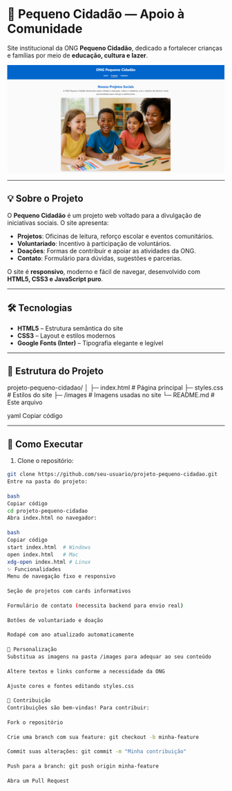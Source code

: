 # 🌟 Pequeno Cidadão — Apoio à Comunidade

Site institucional da ONG **Pequeno Cidadão**, dedicado a fortalecer crianças e famílias por meio de **educação, cultura e lazer**.

![Banner Projetos](projetos.jpg)
 

---

## 💡 Sobre o Projeto

O **Pequeno Cidadão** é um projeto web voltado para a divulgação de iniciativas sociais. O site apresenta:

- **Projetos**: Oficinas de leitura, reforço escolar e eventos comunitários.  
- **Voluntariado**: Incentivo à participação de voluntários.  
- **Doações**: Formas de contribuir e apoiar as atividades da ONG.  
- **Contato**: Formulário para dúvidas, sugestões e parcerias.  

O site é **responsivo**, moderno e fácil de navegar, desenvolvido com **HTML5, CSS3 e JavaScript puro**.

---

## 🛠 Tecnologias

- **HTML5** – Estrutura semântica do site  
- **CSS3** – Layout e estilos modernos  
- **Google Fonts (Inter)** – Tipografia elegante e legível  

---

## 📂 Estrutura do Projeto

projeto-pequeno-cidadao/
│
├─ index.html # Página principal
├─ styles.css # Estilos do site
├─ /images # Imagens usadas no site
└─ README.md # Este arquivo

yaml
Copiar código

---

## 🚀 Como Executar

1. Clone o repositório:  
```bash
git clone https://github.com/seu-usuario/projeto-pequeno-cidadao.git
Entre na pasta do projeto:

bash
Copiar código
cd projeto-pequeno-cidadao
Abra index.html no navegador:

bash
Copiar código
start index.html  # Windows
open index.html   # Mac
xdg-open index.html # Linux
✨ Funcionalidades
Menu de navegação fixo e responsivo

Seção de projetos com cards informativos

Formulário de contato (necessita backend para envio real)

Botões de voluntariado e doação

Rodapé com ano atualizado automaticamente

🎨 Personalização
Substitua as imagens na pasta /images para adequar ao seu conteúdo

Altere textos e links conforme a necessidade da ONG

Ajuste cores e fontes editando styles.css

📢 Contribuição
Contribuições são bem-vindas! Para contribuir:

Fork o repositório

Crie uma branch com sua feature: git checkout -b minha-feature

Commit suas alterações: git commit -m "Minha contribuição"

Push para a branch: git push origin minha-feature

Abra um Pull Request

